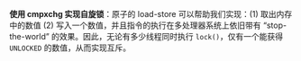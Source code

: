 **使用 cmpxchg 实现自旋锁**：原子的 load-store 可以帮助我们实现：(1) 取出内存中的数值 (2) 写入一个数值，并且指令的执行在多处理器系统上依旧带有 “stop-the-world” 的效果。因此，无论有多少线程同时执行 `lock()`，仅有一个能获得 `UNLOCKED` 的数值，从而实现互斥。
